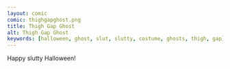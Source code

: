 ```yaml
---
layout: comic
comic: thighgapghost.png
title: Thigh Gap Ghost
alt: Thigh Gap Ghost
keywords: [halloween, ghost, slut, slutty, costume, ghosts, thigh, gap]
---
```


Happy slutty Halloween!